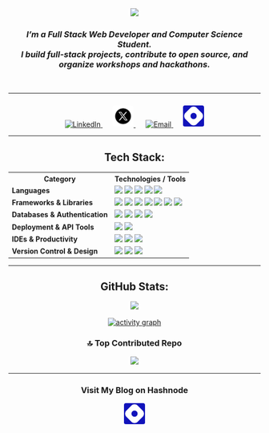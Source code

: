 <div align="center">
<img src="./assets/I’m Darshan.gif">

### *I’m a Full Stack Web Developer and Computer Science Student. <br>I build full-stack projects, contribute to open source, and organize workshops and hackathons.*
<br/>

---

<p align="center" style="margin: 0; padding-top: 10px; ">
  <!-- LinkedIn -->
  <a href="https://linkedin.com/in/darshanbagade" target="_blank" style="margin: 0 10px;">
    <img alt="LinkedIn" height="45" src="https://cdn.jsdelivr.net/gh/devicons/devicon/icons/linkedin/linkedin-original.svg" />
  </a>
  <!-- X (Twitter) -->
  <a href="https://x.com/darshan00x" target="_blank" style="margin: 0 10px; padding-bottom:10px; ">
    <img src="./assets/x.png" width="42" height="42" style="margin: 0px 0px; padding-bottom:1px;border-radius:4px; border-rounded:2px ">
  </a>
  <!-- Email -->
  <a href="mailto:darshanbagade123@gmail.com" style="margin: 0 10px;">
    <img alt="Email" height="45" src="https://cdn-icons-png.flaticon.com/512/732/732200.png" />
  </a>
  <!-- Hashnode -->
  <a href="https://hashnode.com/@darshanbagade" target="_blank" style="margin: 0 10px;">
    <img src="./assets/hashnode.png" width="42" height="42" 
        style="margin: 0; padding-bottom:1px; border-radius:4px;">
  </a>

</p>

---

## Tech Stack:

<table>
  <tr>
    <th>Category</th>
    <th>Technologies / Tools</th>
  </tr>

  <tr>
    <td><b>Languages</b></td>
    <td>
      <img src="https://img.shields.io/badge/javascript-%23323330?style=flat-square&logo=javascript&logoColor=%23F7DF1E" />
      <img src="https://img.shields.io/badge/typescript-%23007ACC?style=flat-square&logo=typescript&logoColor=white" />
      <img src="https://img.shields.io/badge/java-%23ED8B00?style=flat-square&logo=openjdk&logoColor=white" />
      <img src="https://img.shields.io/badge/c-%2300599C?style=flat-square&logo=c&logoColor=white" />
      <img src="https://img.shields.io/badge/c++-%2300599C?style=flat-square&logo=c%2B%2B&logoColor=white" />
    </td>
  </tr>

  <tr>
    <td><b>Frameworks & Libraries</b></td>
    <td>
      <img src="https://img.shields.io/badge/react-%2320232a?style=flat-square&logo=react&logoColor=%2361DAFB" />
      <img src="https://img.shields.io/badge/Next-black?style=flat-square&logo=next.js&logoColor=white" />
      <img src="https://img.shields.io/badge/node.js-6DA55F?style=flat-square&logo=node.js&logoColor=white" />
      <img src="https://img.shields.io/badge/Express.js-000000?style=flat-square&logo=express&logoColor=white" />
      <img src="https://img.shields.io/badge/redux-%23593d88?style=flat-square&logo=redux&logoColor=white" />
      <img src="https://img.shields.io/badge/React_Router-CA4245?style=flat-square&logo=react-router&logoColor=white" />
      <img src="https://img.shields.io/badge/Context--Api-000000?style=flat-square&logo=react" />
    </td>
  </tr>

  <tr>
    <td><b>Databases & Authentication</b></td>
    <td>
      <img src="https://img.shields.io/badge/MongoDB-%234ea94b?style=flat-square&logo=mongodb&logoColor=white" />
      <img src="https://img.shields.io/badge/firebase-%23039BE5?style=flat-square&logo=firebase" />
      <img src="https://img.shields.io/badge/JWT-black?style=flat-square&logo=JSON%20web%20tokens" />
      <img src="https://img.shields.io/badge/Appwrite-%23FD366E?style=flat-square&logo=appwrite&logoColor=white" />
    </td>
  </tr>

  <tr>
    <td><b>Deployment & API Tools</b></td>
    <td>
      <img src="https://img.shields.io/badge/vercel-%23000000?style=flat-square&logo=vercel&logoColor=white" />
      <img src="https://img.shields.io/badge/Postman-FF6C37?style=flat-square&logo=postman&logoColor=white" />
    </td>
  </tr>

  <tr>
    <td><b>IDEs & Productivity</b></td>
    <td>
      <img src="https://img.shields.io/badge/IntelliJ%20IDEA-000000?style=flat-square&logo=intellij-idea&logoColor=white" />
      <img src="https://img.shields.io/badge/VS%20Code-007ACC?style=flat-square&logo=visual-studio-code&logoColor=white" />
      <img src="https://img.shields.io/badge/Notion-000000?style=flat-square&logo=notion&logoColor=white" />
    </td>
  </tr>

  <tr>
    <td><b>Version Control & Design</b></td>
    <td>
      <img src="https://img.shields.io/badge/git-%23F05033?style=flat-square&logo=git&logoColor=white" />
      <img src="https://img.shields.io/badge/github-%23121011?style=flat-square&logo=github&logoColor=white" />
      <img src="https://img.shields.io/badge/Canva-%2300C4CC?style=flat-square&logo=Canva&logoColor=white" />
    </td>
  </tr>
</table>

---

## GitHub Stats:

![](https://nirzak-streak-stats.vercel.app/?user=darshanbagade&theme=shadow_green&hide_border=false)<br/>

[![activity graph](https://github-readme-activity-graph.vercel.app/graph?username=darshanbagade&bg_color=0d1f11&color=0aff6c&line=00ff55&point=00ff55&custom_title=Darshan's%20Activity%20Graph&hide_border=true)](https://github.com/darshanbagade/github-readme-activity-graph)

### 🔝 Top Contributed Repo
![](https://github-contributor-stats.vercel.app/api?username=darshanbagade&limit=5&theme=shadow_green&combine_all_yearly_contributions=true)

---

### Visit My Blog on Hashnode

  <a href="https://hashnode.com/@darshanbagade" target="_blank" style="margin: 0 10px;">
    <img src="./assets/hashnode.png" width="42" height="42" 
        style="margin: 0; padding-bottom:1px; border-radius:4px;">
  </a>
  

</div>
